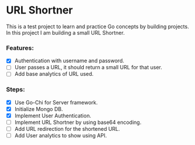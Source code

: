 # URL Shortner

This is a test project to learn and practice Go concepts by building projects. In this project I am building a small URL Shortner.

### Features:
- [x] Authentication with username and password.
- [ ] User passes a URL, it should return a small URL for that user.
- [ ] Add base analytics of URL used.

### Steps:
- [x] Use Go-Chi for Server framework.
- [x] Initialize Mongo DB.
- [x] Implement User Authentication.
- [ ] Implement URL Shortner by using base64 encoding.
- [ ] Add URL redirection for the shortened URL.
- [ ] Add User analytics to show using API.

